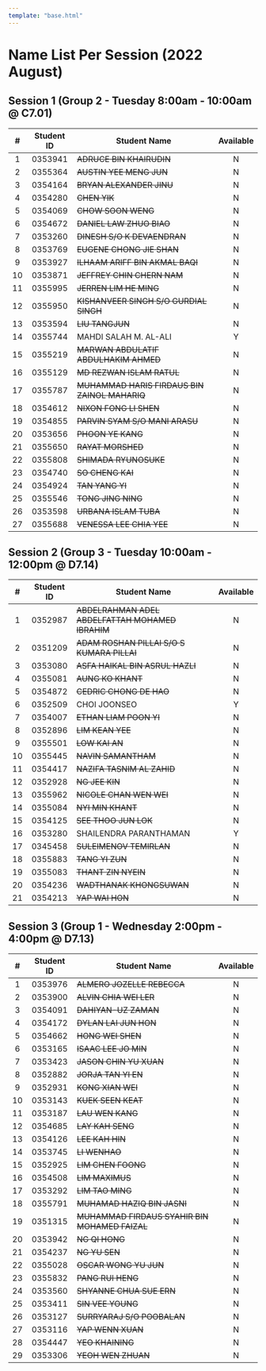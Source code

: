 ```yaml
---
template: "base.html"
---
```


# Name List Per Session (2022 August)

## Session 1 (Group 2 - Tuesday 8:00am - 10:00am @ C7.01)

|  #  | Student ID | Student Name                                  | Available |
| :-: | :--------: | --------------------------------------------- | :-------: |
|  1  |  0353941   | ~~ADRUCE BIN KHAIRUDIN~~                      |     N     |
|  2  |  0355364   | ~~AUSTIN YEE MENG JUN~~                       |     N     |
|  3  |  0354164   | ~~BRYAN ALEXANDER JINU~~                      |     N     |
|  4  |  0354280   | ~~CHEN YIK~~                                  |     N     |
|  5  |  0354069   | ~~CHOW SOON WENG~~                            |     N     |
|  6  |  0354672   | ~~DANIEL LAW ZHUO BIAO~~                      |     N     |
|  7  |  0353260   | ~~DINESH S/O K DEVAENDRAN~~                   |     N     |
|  8  |  0353769   | ~~EUGENE CHONG JIE SHAN~~                     |     N     |
|  9  |  0353927   | ~~ILHAAM ARIFF BIN AKMAL BAQI~~               |     N     |
| 10  |  0353871   | ~~JEFFREY CHIN CHERN NAM~~                    |     N     |
| 11  |  0355995   | ~~JERREN LIM HE MING~~                        |     N     |
| 12  |  0355950   | ~~KISHANVEER SINGH S/O GURDIAL SINGH~~        |     N     |
| 13  |  0353594   | ~~LIU TANGJUN~~                               |     N     |
| 14  |  0355744   | MAHDI SALAH M. AL-ALI                         |     Y     |
| 15  |  0355219   | ~~MARWAN ABDULATIF ABDULHAKIM AHMED~~         |     N     |
| 16  |  0355129   | ~~MD REZWAN ISLAM RATUL~~                     |     N     |
| 17  |  0355787   | ~~MUHAMMAD HARIS FIRDAUS BIN ZAINOL MAHARIQ~~ |     N     |
| 18  |  0354612   | ~~NIXON FONG LI SHEN~~                        |     N     |
| 19  |  0354855   | ~~PARVIN SYAM S/O MANI ARASU~~                |     N     |
| 20  |  0353656   | ~~PHOON YE KANG~~                             |     N     |
| 21  |  0355650   | ~~RAYAT MORSHED~~                             |     N     |
| 22  |  0355808   | ~~SHIMADA RYUNOSUKE~~                         |     N     |
| 23  |  0354740   | ~~SO CHENG KAI~~                              |     N     |
| 24  |  0354924   | ~~TAN YANG YI~~                               |     N     |
| 25  |  0355546   | ~~TONG JING NING~~                            |     N     |
| 26  |  0353598   | ~~URBANA ISLAM TUBA~~                         |     N     |
| 27  |  0355688   | ~~VENESSA LEE CHIA YEE~~                      |     N     |

## Session 2 (Group 3 - Tuesday 10:00am - 12:00pm @ D7.14)

|  #  | Student ID | Student Name                                     | Available |
| :-: | :--------: | ------------------------------------------------ | :-------: |
|  1  |  0352987   | ~~ABDELRAHMAN ADEL ABDELFATTAH MOHAMED IBRAHIM~~ |     N     |
|  2  |  0351209   | ~~ADAM ROSHAN PILLAI S/O S KUMARA PILLAI~~       |     N     |
|  3  |  0353080   | ~~ASFA HAIKAL BIN ASRUL HAZLI~~                  |     N     |
|  4  |  0355081   | ~~AUNG KO KHANT~~                                |     N     |
|  5  |  0354872   | ~~CEDRIC CHONG DE HAO~~                          |     N     |
|  6  |  0352509   | CHOI JOONSEO                                     |     Y     |
|  7  |  0354007   | ~~ETHAN LIAM POON YI~~                           |     N     |
|  8  |  0352896   | ~~LIM KEAN YEE~~                                 |     N     |
|  9  |  0355501   | ~~LOW KAI AN~~                                   |     N     |
| 10  |  0355445   | ~~NAVIN SAMANTHAM~~                              |     N     |
| 11  |  0354417   | ~~NAZIFA TASNIM AL ZAHID~~                       |     N     |
| 12  |  0352928   | ~~NG JEE KIN~~                                   |     N     |
| 13  |  0355962   | ~~NICOLE CHAN WEN WEI~~                          |     N     |
| 14  |  0355084   | ~~NYI MIN KHANT~~                                |     N     |
| 15  |  0354125   | ~~SEE THOO JUN LOK~~                             |     N     |
| 16  |  0353280   | SHAILENDRA PARANTHAMAN                           |     Y     |
| 17  |  0345458   | ~~SULEIMENOV TEMIRLAN~~                          |     N     |
| 18  |  0355883   | ~~TANG YI ZUN~~                                  |     N     |
| 19  |  0355083   | ~~THANT ZIN NYEIN~~                              |     N     |
| 20  |  0354236   | ~~WADTHANAK KHONGSUWAN~~                         |     N     |
| 21  |  0354213   | ~~YAP WAI HON~~                                  |     N     |

## Session 3 (Group 1 - Wednesday 2:00pm - 4:00pm @ D7.13)

|  #  | Student ID | Student Name                                   | Available |
| :-: | :--------: | ---------------------------------------------- | :-------: |
|  1  |  0353976   | ~~ALMERO JOZELLE REBECCA~~                     |     N     |
|  2  |  0353900   | ~~ALVIN CHIA WEI LER~~                         |     N     |
|  3  |  0354091   | ~~DAHIYAN-UZ ZAMAN~~                           |     N     |
|  4  |  0354172   | ~~DYLAN LAI JUN HON~~                          |     N     |
|  5  |  0354662   | ~~HONG WEI SHEN~~                              |     N     |
|  6  |  0353165   | ~~ISAAC LEE JO MIN~~                           |     N     |
|  7  |  0353423   | ~~JASON CHIN YU XUAN~~                         |     N     |
|  8  |  0352882   | ~~JORJA TAN YI EN~~                            |     N     |
|  9  |  0352931   | ~~KONG XIAN WEI~~                              |     N     |
| 10  |  0353143   | ~~KUEK SEEN KEAT~~                             |     N     |
| 11  |  0353187   | ~~LAU WEN KANG~~                               |     N     |
| 12  |  0354685   | ~~LAY KAH SENG~~                               |     N     |
| 13  |  0354126   | ~~LEE KAH HIN~~                                |     N     |
| 14  |  0353745   | ~~LI WENHAO~~                                  |     N     |
| 15  |  0352925   | ~~LIM CHEN FOONG~~                             |     N     |
| 16  |  0354508   | ~~LIM MAXIMUS~~                                |     N     |
| 17  |  0353292   | ~~LIM TAO MING~~                               |     N     |
| 18  |  0355791   | ~~MUHAMAD HAZIQ BIN JASNI~~                    |     N     |
| 19  |  0351315   | ~~MUHAMMAD FIRDAUS SYAHIR BIN MOHAMED FAIZAL~~ |     N     |
| 20  |  0353942   | ~~NG QI HONG~~                                 |     N     |
| 21  |  0354237   | ~~NG YU SEN~~                                  |     N     |
| 22  |  0355028   | ~~OSCAR WONG YU JUN~~                          |     N     |
| 23  |  0355832   | ~~PANG RUI HENG~~                              |     N     |
| 24  |  0353560   | ~~SHYANNE CHUA SUE ERN~~                       |     N     |
| 25  |  0353411   | ~~SIN VEE YOUNG~~                              |     N     |
| 26  |  0353127   | ~~SURRYARAJ S/O POOBALAN~~                     |     N     |
| 27  |  0353116   | ~~YAP WENN XUAN~~                              |     N     |
| 28  |  0354447   | ~~YEO KHAINING~~                               |     N     |
| 29  |  0353306   | ~~YEOH WEN ZHUAN~~                             |     N     |
